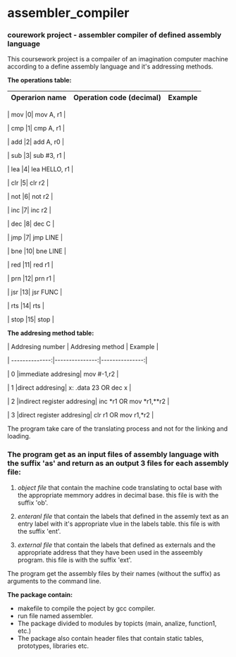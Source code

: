# assembler_compiler
### courework project - assembler compiler of defined assembly language

This coursework project is a compailer of an imagination computer machine according to a define assembly language and it's addressing methods.


**The operations table:**  

| Operarion name | Operation code (decimal) | Example |
| --------------:|-------------------------:|--------:|

| mov |0| mov A, r1 |

| cmp |1| cmp A, r1 |

| add |2| add A, r0 |

| sub |3| sub #3, r1 |

| lea |4| lea HELLO, r1 |

| clr |5| clr r2 |

| not |6| not r2 |

| inc |7| inc r2 |

| dec |8| dec C |

| jmp |7| jmp LINE |

| bne |10| bne LINE |

| red |11| red r1 |

| prn |12| prn r1 |

| jsr |13| jsr FUNC |

| rts |14| rts |

| stop |15| stop |



**The addresing method table:**

	
| Addresing number | Addresing method | Example |

| --------------:|---------------:|---------------:|

| 0 |immediate addresing| mov #-1,r2 |

| 1 |direct addresing| x: .data 23 OR dec x |

| 2 |indirect register addresing| inc *r1 OR mov *r1,**r2 |

| 3 |direct register addresing| clr r1 OR  mov r1,*r2 |




 The program take care of the translating process and not for the linking and loading.



### The program get as an input files of assembly language with the suffix 'as' and return as an output 3 files for each assembly file: ###

1. *object file* that contain the machine code translating to octal base with the appropriate memmory addres in decimal base.
this file is with the suffix 'ob'.

2. *enteranl file* that contain the labels that defined in the assemly text as an entry label with it's appropriate vlue in the labels table.
this file is with the suffix 'ent'.

3. *external file* that contain the labels that defined as externals and the appropriate address that they have been used in the asseembly program. this file is with the suffix 'ext'.

The program get the assembly files by their names (without the suffix) as arguments to the command line.

**The package contain:**
- makefile to compile the poject by gcc compiler.
- run file named assembler.
- The package divided to modules by topicts (main, analize, function1, etc.)
- The package also contain header files that contain static tables, prototypes, libraries etc.

